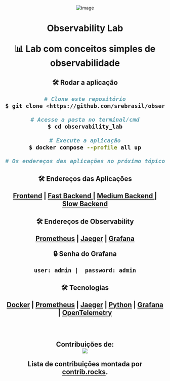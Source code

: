 <div align="center">

![image](https://user-images.githubusercontent.com/75628046/196457254-08f40047-2a69-49b6-bb61-a7203645c9a0.png) 
  <p><h1>Observability Lab</p> 
<p align="center"> 📊 Lab com conceitos simples de observabilidade</p>

<h2> 🛠 Rodar a aplicação

```bash
# Clone este repositório
$ git clone <https://github.com/srebrasil/observability_lab.git>

# Acesse a pasta no terminal/cmd
$ cd observability_lab

# Execute a aplicação
$ docker compose --profile all up

# Os endereços das aplicações no próximo tópico 
```
<h2> 🛠 Endereços das Aplicações

[Frontend](http://localhost:4000/api/v1/frontend) | 
[Fast Backend ](http://localhost:4001/api/v1/calc/sum/1/2) |
[Medium Backend ](http://localhost:4002/api/v1/calc/sum/1/2) |
[Slow Backend ](http://localhost:4003/api/v1/calc/sum/1/2)
<br>
<h2> 🛠 Endereços de Observability

[Prometheus](http://localhost:9090/) |
[Jaeger](http://localhost:16686/) |
[Grafana](http://localhost:3000/)
<br>

<p> 🔒 Senha do Grafana
<br>

`
user: admin | 
password: admin
`
<br>

<h2> 🛠 Tecnologias

[Docker](https://www.docker.com/) | [Prometheus](https://prometheus.io/) | [Jaeger](https://www.jaegertracing.io/) | [Python](https://www.python.org/) | [Grafana](https://grafana.com/) | [OpenTelemetry](https://opentelemetry.io/)

<br>

<h2>Contribuições de:
<div>
<a href="https://github.com/srebrasil/observability_lab/graphs/contributors">
  <img src="https://contrib.rocks/image?repo=srebrasil/observability_lab" />
</a>
  </div>

Lista de contribuições montada por [contrib.rocks](https://contrib.rocks).

</div>
